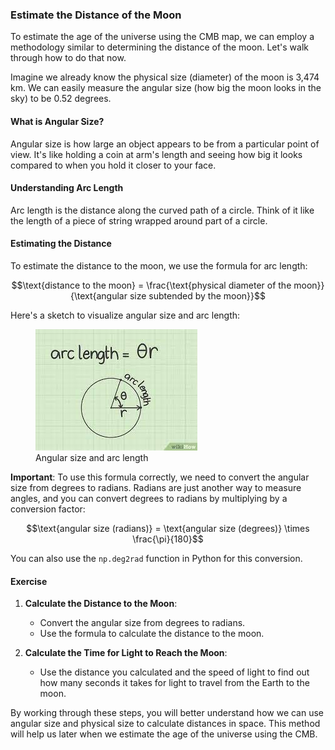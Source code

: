### Estimate the Distance of the Moon

To estimate the age of the universe using the CMB map, we can employ a methodology similar to determining the distance of the moon. Let's walk through how to do that now.

Imagine we already know the physical size (diameter) of the moon is 3,474 km. We can easily measure the angular size (how big the moon looks in the sky) to be 0.52 degrees. 

#### What is Angular Size?

Angular size is how large an object appears to be from a particular point of view. It's like holding a coin at arm's length and seeing how big it looks compared to when you hold it closer to your face.

#### Understanding Arc Length

Arc length is the distance along the curved path of a circle. Think of it like the length of a piece of string wrapped around part of a circle.

#### Estimating the Distance

To estimate the distance to the moon, we use the formula for arc length:

$$\text{distance to the moon} = \frac{\text{physical diameter of the moon}}{\text{angular size subtended by the moon}}$$

Here's a sketch to visualize angular size and arc length:

<figure>
<img src="media/arclength.png" alt="Sketch of angular size and arc length" />
<figcaption>Angular size and arc length</figcaption>
</figure>

**Important**: To use this formula correctly, we need to convert the angular size from degrees to radians. Radians are just another way to measure angles, and you can convert degrees to radians by multiplying by a conversion factor:

$$\text{angular size (radians)} = \text{angular size (degrees)} \times \frac{\pi}{180}$$

You can also use the `np.deg2rad` function in Python for this conversion.

#### Exercise

1. **Calculate the Distance to the Moon**:
   - Convert the angular size from degrees to radians.
   - Use the formula to calculate the distance to the moon.

2. **Calculate the Time for Light to Reach the Moon**:
   - Use the distance you calculated and the speed of light to find out how many seconds it takes for light to travel from the Earth to the moon.

By working through these steps, you will better understand how we can use angular size and physical size to calculate distances in space. This method will help us later when we estimate the age of the universe using the CMB.